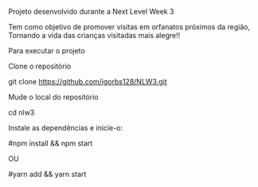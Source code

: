 Projeto desenvolvido durante a Next Level Week 3

Tem como objetivo de promover visitas em orfanatos próximos da região,
Tornando a vida das crianças visitadas mais alegre!!

Para executar o projeto

Clone o repositório

git clone https://github.com/igorbs128/NLW3.git

Mude o local do repositório

cd nlw3

Instale as dependências e inicíe-o:

#npm install && npm start

OU

#yarn add && yarn start
